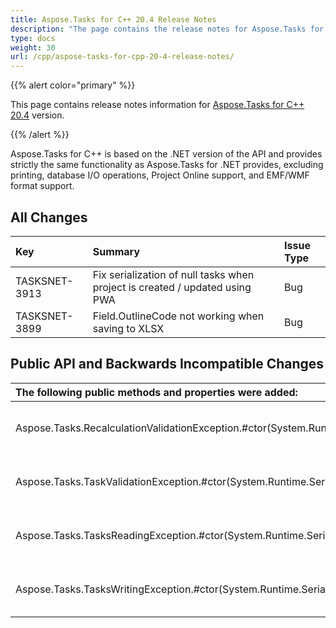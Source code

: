 ```yaml
---
title: Aspose.Tasks for C++ 20.4 Release Notes
description: "The page contains the release notes for Aspose.Tasks for C++ 20.4."
type: docs
weight: 30
url: /cpp/aspose-tasks-for-cpp-20-4-release-notes/
---
```


{{% alert color="primary" %}}

This page contains release notes information for [Aspose.Tasks for C++ 20.4](https://www.nuget.org/packages/Aspose.Tasks.Cpp/20.4.0) version.

{{% /alert %}}

Aspose.Tasks for C++ is based on the .NET version of the API and provides strictly the same functionality as Aspose.Tasks for .NET provides, excluding printing, database I/O operations, Project Online support, and EMF/WMF format support.

## **All Changes**

|**Key** | **Summary** |**Issue Type**|
| :- | :- | :- |
|TASKSNET-3913 | Fix serialization of null tasks when project is created / updated using PWA |Bug|
|TASKSNET-3899 | Field.OutlineCode not working when saving to XLSX|Bug|

## **Public API and Backwards Incompatible Changes**

|**The following public methods and properties were added:** | **Description** |
| :- | :- |
| Aspose.Tasks.RecalculationValidationException.#ctor(System.Runtime.Serialization.SerializationInfo,System.Runtime.Serialization.StreamingContext) | Initializes a new instance of the <see cref="T:Aspose.Tasks.RecalculationValidationException" /> class. |
| Aspose.Tasks.TaskValidationException.#ctor(System.Runtime.Serialization.SerializationInfo,System.Runtime.Serialization.StreamingContext) | Initializes a new instance of the <see cref="T:Aspose.Tasks.TaskValidationException" /> class. |
| Aspose.Tasks.TasksReadingException.#ctor(System.Runtime.Serialization.SerializationInfo,System.Runtime.Serialization.StreamingContext) | Initializes a new instance of the <see cref="T:Aspose.Tasks.TasksReadingException" /> class. |
| Aspose.Tasks.TasksWritingException.#ctor(System.Runtime.Serialization.SerializationInfo,System.Runtime.Serialization.StreamingContext) | Initializes a new instance of the <see cref="T:Aspose.Tasks.TasksWritingException" /> class.|

